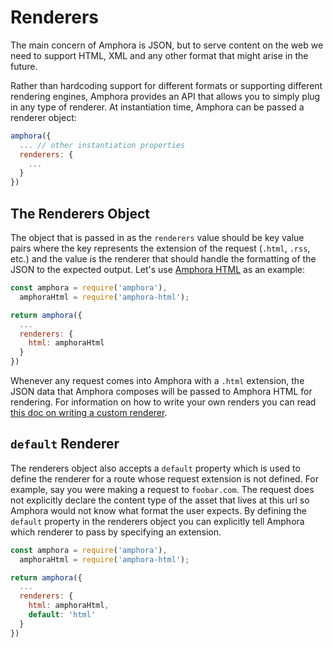 # Renderers

The main concern of Amphora is JSON, but to serve content on the web we need to support HTML, XML and any other format that might arise in the future.

Rather than hardcoding support for different formats or supporting different rendering engines, Amphora provides an API that allows you to simply plug in any type of renderer. At instantiation time, Amphora can be passed a renderer object:

```javascript
amphora({
  ... // other instantiation properties
  renderers: {
    ...
  }
})
```

## The Renderers Object

The object that is passed in as the `renderers` value should be key value pairs where the key represents the extension of the request (`.html`, `.rss`, etc.) and the value is the renderer that should handle the formatting of the JSON to the expected output. Let's use [Amphora HTML](https://github.com/clay/amphora-html) as an example:

```javascript
const amphora = require('amphora'),
  amphoraHtml = require('amphora-html');

return amphora({
  ...
  renderers: {
    html: amphoraHtml
  }
})
```

Whenever any request comes into Amphora with a `.html` extension, the JSON data that Amphora composes will be passed to Amphora HTML for rendering. For information on how to write your own renders you can read [this doc on writing a custom renderer](custom-renderers.html).

## `default` Renderer

The renderers object also accepts a `default` property which is used to define the renderer for a route whose request extension is not defined. For example, say you were making a request to `foobar.com`. The request does not explicitly declare the content type of the asset that lives at this url so Amphora would not know what format the user expects. By defining the `default` property in the renderers object you can explicitly tell Amphora which renderer to pass by specifying an extension.

```javascript
const amphora = require('amphora'),
  amphoraHtml = require('amphora-html');

return amphora({
  ...
  renderers: {
    html: amphoraHtml,
    default: 'html'
  }
})
```
